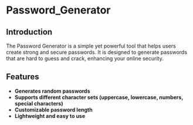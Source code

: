 # Password_Generator
## Introduction
The Password Generator is a simple yet powerful tool that helps users create strong and secure passwords. It is designed to generate passwords that are hard to guess and crack, enhancing your online security.

## Features
- **Generates random passwords**
- **Supports different character sets (uppercase, lowercase, numbers, special characters)**
- **Customizable password length**
- **Lightweight and easy to use**
